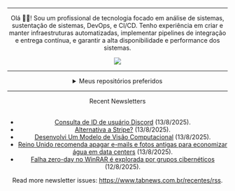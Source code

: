 <div align="center">
<hr>
<p>Olá 👋🏾! Sou um profissional de tecnologia focado em análise de sistemas, sustentação de sistemas, DevOps, e CI/CD. Tenho experiência em criar e manter infraestruturas automatizadas, implementar pipelines de integração e entrega contínua, e garantir a alta disponibilidade e performance dos sistemas.</p>
  <img src="https://media.giphy.com/media/yAGIvCiwPJn5C/giphy.gif">
<hr>
  <details>
  <summary>Meus repositórios preferidos</summary>
  <br />
  Alguns dos meus melhores repositórios:
  <br />
<br />
  <ul><li><a href=https://github.com/commitgeist/aluratube target="_blank" rel="noopener noreferrer">commitgeist/aluratube</a> (<b>0</b> ✨ and <b>0</b> 🍴): Aluratube - Desenvolvido durante a imersão React da Alura no final de 2022</li><li><a href=https://github.com/commitgeist/nlw-ia target="_blank" rel="noopener noreferrer">commitgeist/nlw-ia</a> (<b>0</b> ✨ and <b>0</b> 🍴): Projeto desenvolvido durante a NLW IA - Usando a API da OPENAI</li><li><a href=https://github.com/commitgeist/nlw-journey-ia target="_blank" rel="noopener noreferrer">commitgeist/nlw-journey-ia</a> (<b>0</b> ✨ and <b>0</b> 🍴): NLW IA - Agent de viagens usando python + langchain + GPT</li>
<li>More coming soon :).</li>
</ul>
  </details>
  <hr/>
    <summary>Recent Newsletters</summary>
  <br />
  <ul>
    <li><a href=https://www.tabnews.com.br/diogodevlou/consulta-de-id-de-usuario-discord target="_blank" rel="noopener noreferrer">Consulta de ID de usuário Discord</a> (13/8/2025).</li><li><a href=https://www.tabnews.com.br/Yagasaki/alternativa-a-stripe target="_blank" rel="noopener noreferrer">Alternativa a Stripe?</a> (13/8/2025).</li><li><a href=https://www.tabnews.com.br/eduardobaginskicosta/desenvolvi-um-modelo-de-visao-computacional target="_blank" rel="noopener noreferrer">Desenvolvi Um Modelo de Visão Computacional</a> (13/8/2025).</li><li><a href=https://www.tabnews.com.br/NewsletterOficial/reino-unido-recomenda-apagar-e-mails-e-fotos-antigas-para-economizar-agua-em-data-centers target="_blank" rel="noopener noreferrer">Reino Unido recomenda apagar e-mails e fotos antigas para economizar água em data centers</a> (13/8/2025).</li><li><a href=https://www.tabnews.com.br/NewsletterOficial/falha-zero-day-no-winrar-e-explorada-por-grupos-ciberneticos target="_blank" rel="noopener noreferrer">Falha zero-day no WinRAR é explorada por grupos cibernéticos</a> (12/8/2025).</li>
  </ul>
<p>Read more newsletter issues: <a href="https://www.tabnews.com.br/recentes/rss">https://www.tabnews.com.br/recentes/rss</a>.</p>
  </details>
